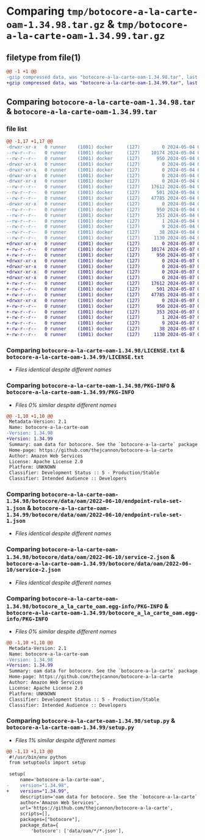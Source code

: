 # Comparing `tmp/botocore-a-la-carte-oam-1.34.98.tar.gz` & `tmp/botocore-a-la-carte-oam-1.34.99.tar.gz`

## filetype from file(1)

```diff
@@ -1 +1 @@
-gzip compressed data, was "botocore-a-la-carte-oam-1.34.98.tar", last modified: Sat May  4 01:01:36 2024, max compression
+gzip compressed data, was "botocore-a-la-carte-oam-1.34.99.tar", last modified: Tue May  7 01:02:38 2024, max compression
```

## Comparing `botocore-a-la-carte-oam-1.34.98.tar` & `botocore-a-la-carte-oam-1.34.99.tar`

### file list

```diff
@@ -1,17 +1,17 @@
-drwxr-xr-x   0 runner    (1001) docker     (127)        0 2024-05-04 01:01:36.838228 botocore-a-la-carte-oam-1.34.98/
--rw-r--r--   0 runner    (1001) docker     (127)    10174 2024-05-04 01:01:36.000000 botocore-a-la-carte-oam-1.34.98/LICENSE.txt
--rw-r--r--   0 runner    (1001) docker     (127)      950 2024-05-04 01:01:36.838228 botocore-a-la-carte-oam-1.34.98/PKG-INFO
-drwxr-xr-x   0 runner    (1001) docker     (127)        0 2024-05-04 01:01:36.838228 botocore-a-la-carte-oam-1.34.98/botocore/
-drwxr-xr-x   0 runner    (1001) docker     (127)        0 2024-05-04 01:01:36.838228 botocore-a-la-carte-oam-1.34.98/botocore/data/
-drwxr-xr-x   0 runner    (1001) docker     (127)        0 2024-05-04 01:01:36.838228 botocore-a-la-carte-oam-1.34.98/botocore/data/oam/
-drwxr-xr-x   0 runner    (1001) docker     (127)        0 2024-05-04 01:01:36.838228 botocore-a-la-carte-oam-1.34.98/botocore/data/oam/2022-06-10/
--rw-r--r--   0 runner    (1001) docker     (127)    17612 2024-05-04 01:01:11.000000 botocore-a-la-carte-oam-1.34.98/botocore/data/oam/2022-06-10/endpoint-rule-set-1.json
--rw-r--r--   0 runner    (1001) docker     (127)      501 2024-05-04 01:01:11.000000 botocore-a-la-carte-oam-1.34.98/botocore/data/oam/2022-06-10/paginators-1.json
--rw-r--r--   0 runner    (1001) docker     (127)    47785 2024-05-04 01:01:11.000000 botocore-a-la-carte-oam-1.34.98/botocore/data/oam/2022-06-10/service-2.json
-drwxr-xr-x   0 runner    (1001) docker     (127)        0 2024-05-04 01:01:36.838228 botocore-a-la-carte-oam-1.34.98/botocore_a_la_carte_oam.egg-info/
--rw-r--r--   0 runner    (1001) docker     (127)      950 2024-05-04 01:01:36.000000 botocore-a-la-carte-oam-1.34.98/botocore_a_la_carte_oam.egg-info/PKG-INFO
--rw-r--r--   0 runner    (1001) docker     (127)      353 2024-05-04 01:01:36.000000 botocore-a-la-carte-oam-1.34.98/botocore_a_la_carte_oam.egg-info/SOURCES.txt
--rw-r--r--   0 runner    (1001) docker     (127)        1 2024-05-04 01:01:36.000000 botocore-a-la-carte-oam-1.34.98/botocore_a_la_carte_oam.egg-info/dependency_links.txt
--rw-r--r--   0 runner    (1001) docker     (127)        9 2024-05-04 01:01:36.000000 botocore-a-la-carte-oam-1.34.98/botocore_a_la_carte_oam.egg-info/top_level.txt
--rw-r--r--   0 runner    (1001) docker     (127)       38 2024-05-04 01:01:36.838228 botocore-a-la-carte-oam-1.34.98/setup.cfg
--rw-r--r--   0 runner    (1001) docker     (127)     1130 2024-05-04 01:01:36.000000 botocore-a-la-carte-oam-1.34.98/setup.py
+drwxr-xr-x   0 runner    (1001) docker     (127)        0 2024-05-07 01:02:38.884096 botocore-a-la-carte-oam-1.34.99/
+-rw-r--r--   0 runner    (1001) docker     (127)    10174 2024-05-07 01:02:38.000000 botocore-a-la-carte-oam-1.34.99/LICENSE.txt
+-rw-r--r--   0 runner    (1001) docker     (127)      950 2024-05-07 01:02:38.884096 botocore-a-la-carte-oam-1.34.99/PKG-INFO
+drwxr-xr-x   0 runner    (1001) docker     (127)        0 2024-05-07 01:02:38.880096 botocore-a-la-carte-oam-1.34.99/botocore/
+drwxr-xr-x   0 runner    (1001) docker     (127)        0 2024-05-07 01:02:38.880096 botocore-a-la-carte-oam-1.34.99/botocore/data/
+drwxr-xr-x   0 runner    (1001) docker     (127)        0 2024-05-07 01:02:38.880096 botocore-a-la-carte-oam-1.34.99/botocore/data/oam/
+drwxr-xr-x   0 runner    (1001) docker     (127)        0 2024-05-07 01:02:38.880096 botocore-a-la-carte-oam-1.34.99/botocore/data/oam/2022-06-10/
+-rw-r--r--   0 runner    (1001) docker     (127)    17612 2024-05-07 01:02:11.000000 botocore-a-la-carte-oam-1.34.99/botocore/data/oam/2022-06-10/endpoint-rule-set-1.json
+-rw-r--r--   0 runner    (1001) docker     (127)      501 2024-05-07 01:02:11.000000 botocore-a-la-carte-oam-1.34.99/botocore/data/oam/2022-06-10/paginators-1.json
+-rw-r--r--   0 runner    (1001) docker     (127)    47785 2024-05-07 01:02:11.000000 botocore-a-la-carte-oam-1.34.99/botocore/data/oam/2022-06-10/service-2.json
+drwxr-xr-x   0 runner    (1001) docker     (127)        0 2024-05-07 01:02:38.884096 botocore-a-la-carte-oam-1.34.99/botocore_a_la_carte_oam.egg-info/
+-rw-r--r--   0 runner    (1001) docker     (127)      950 2024-05-07 01:02:38.000000 botocore-a-la-carte-oam-1.34.99/botocore_a_la_carte_oam.egg-info/PKG-INFO
+-rw-r--r--   0 runner    (1001) docker     (127)      353 2024-05-07 01:02:38.000000 botocore-a-la-carte-oam-1.34.99/botocore_a_la_carte_oam.egg-info/SOURCES.txt
+-rw-r--r--   0 runner    (1001) docker     (127)        1 2024-05-07 01:02:38.000000 botocore-a-la-carte-oam-1.34.99/botocore_a_la_carte_oam.egg-info/dependency_links.txt
+-rw-r--r--   0 runner    (1001) docker     (127)        9 2024-05-07 01:02:38.000000 botocore-a-la-carte-oam-1.34.99/botocore_a_la_carte_oam.egg-info/top_level.txt
+-rw-r--r--   0 runner    (1001) docker     (127)       38 2024-05-07 01:02:38.884096 botocore-a-la-carte-oam-1.34.99/setup.cfg
+-rw-r--r--   0 runner    (1001) docker     (127)     1130 2024-05-07 01:02:38.000000 botocore-a-la-carte-oam-1.34.99/setup.py
```

### Comparing `botocore-a-la-carte-oam-1.34.98/LICENSE.txt` & `botocore-a-la-carte-oam-1.34.99/LICENSE.txt`

 * *Files identical despite different names*

### Comparing `botocore-a-la-carte-oam-1.34.98/PKG-INFO` & `botocore-a-la-carte-oam-1.34.99/PKG-INFO`

 * *Files 0% similar despite different names*

```diff
@@ -1,10 +1,10 @@
 Metadata-Version: 2.1
 Name: botocore-a-la-carte-oam
-Version: 1.34.98
+Version: 1.34.99
 Summary: oam data for botocore. See the `botocore-a-la-carte` package for more info.
 Home-page: https://github.com/thejcannon/botocore-a-la-carte
 Author: Amazon Web Services
 License: Apache License 2.0
 Platform: UNKNOWN
 Classifier: Development Status :: 5 - Production/Stable
 Classifier: Intended Audience :: Developers
```

### Comparing `botocore-a-la-carte-oam-1.34.98/botocore/data/oam/2022-06-10/endpoint-rule-set-1.json` & `botocore-a-la-carte-oam-1.34.99/botocore/data/oam/2022-06-10/endpoint-rule-set-1.json`

 * *Files identical despite different names*

### Comparing `botocore-a-la-carte-oam-1.34.98/botocore/data/oam/2022-06-10/service-2.json` & `botocore-a-la-carte-oam-1.34.99/botocore/data/oam/2022-06-10/service-2.json`

 * *Files identical despite different names*

### Comparing `botocore-a-la-carte-oam-1.34.98/botocore_a_la_carte_oam.egg-info/PKG-INFO` & `botocore-a-la-carte-oam-1.34.99/botocore_a_la_carte_oam.egg-info/PKG-INFO`

 * *Files 0% similar despite different names*

```diff
@@ -1,10 +1,10 @@
 Metadata-Version: 2.1
 Name: botocore-a-la-carte-oam
-Version: 1.34.98
+Version: 1.34.99
 Summary: oam data for botocore. See the `botocore-a-la-carte` package for more info.
 Home-page: https://github.com/thejcannon/botocore-a-la-carte
 Author: Amazon Web Services
 License: Apache License 2.0
 Platform: UNKNOWN
 Classifier: Development Status :: 5 - Production/Stable
 Classifier: Intended Audience :: Developers
```

### Comparing `botocore-a-la-carte-oam-1.34.98/setup.py` & `botocore-a-la-carte-oam-1.34.99/setup.py`

 * *Files 1% similar despite different names*

```diff
@@ -1,13 +1,13 @@
 #!/usr/bin/env python
 from setuptools import setup
 
 setup(
     name='botocore-a-la-carte-oam',
-    version="1.34.98",
+    version="1.34.99",
     description='oam data for botocore. See the `botocore-a-la-carte` package for more info.',
     author='Amazon Web Services',
     url='https://github.com/thejcannon/botocore-a-la-carte',
     scripts=[],
     packages=["botocore"],
     package_data={
         'botocore': ['data/oam/*/*.json'],
```

